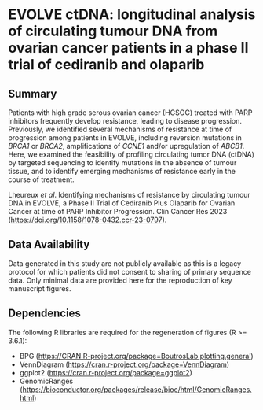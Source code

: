 # EVOLVE ctDNA: longitudinal analysis of circulating tumour DNA from ovarian cancer patients in a phase II trial of cediranib and olaparib

## Summary

Patients with high grade serous ovarian cancer (HGSOC) treated with PARP inhibitors frequently develop resistance, leading to disease progression. Previously, we identified several mechanisms of resistance at time of progression among patients in EVOLVE, including reversion mutations in *BRCA1* or *BRCA2*, amplifications of *CCNE1* and/or upregulation of *ABCB1*. Here, we examined the feasibility of profiling circulating tumor DNA (ctDNA) by targeted sequencing to identify mutations in the absence of tumour tissue, and to identify emerging mechanisms of resistance early in the course of treatment.

Lheureux *et al*. Identifying mechanisms of resistance by circulating tumour DNA in EVOLVE, a Phase II Trial of Cediranib Plus Olaparib for Ovarian Cancer at time of PARP Inhibitor Progression. Clin Cancer Res 2023 (https://doi.org/10.1158/1078-0432.ccr-23-0797).

## Data Availability

Data generated in this study are not publicly available as this is a legacy protocol for which patients did not consent to sharing of primary sequence data. Only minimal data are provided here for the reproduction of key manuscript figures.

## Dependencies

The following R libraries are required for the regeneration of figures (R >= 3.6.1):
- BPG (https://CRAN.R-project.org/package=BoutrosLab.plotting.general)
- VennDiagram (https://cran.r-project.org/package=VennDiagram)
- ggplot2 (https://cran.r-project.org/package=ggplot2)
- GenomicRanges (https://bioconductor.org/packages/release/bioc/html/GenomicRanges.html)
